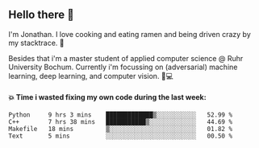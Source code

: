 ## Hello there 👋

I'm Jonathan. I love cooking and eating ramen and being driven crazy by my stacktrace. 🍜

Besides that i'm a master student of applied computer science @ Ruhr University Bochum. 
Currently i'm focussing on (adversarial) machine learning, deep learning, and computer vision. 🔬💻

#### 💥 Time i wasted fixing my own code during the last week:

<!--START_SECTION:waka-->

```text
Python     9 hrs 3 mins    █████████████▒░░░░░░░░░░░   52.99 %
C++        7 hrs 38 mins   ███████████▒░░░░░░░░░░░░░   44.69 %
Makefile   18 mins         ▒░░░░░░░░░░░░░░░░░░░░░░░░   01.82 %
Text       5 mins          ░░░░░░░░░░░░░░░░░░░░░░░░░   00.50 %
```

<!--END_SECTION:waka-->
